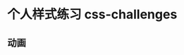 <script setup lang="ts">
// 全局组件注册了 不需要再手动导入了
// import FlexBoxTransition from "FlexBoxTransition";
// import FlexBoxTransition from "../../../docs/.vuepress/components/css-challenges/flex-box-transition/FlexBoxTransition.vue";
</script>

# 个人样式练习 css-challenges

## 动画

<!-- 无反应 -->
<FlexBoxTransition />
<!-- <FlexBoxTransition>  </FlexBoxTransition> -->
